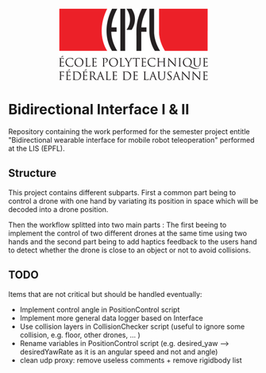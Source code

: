 <p align="center">
  <img src=https://github.com/AntoineWeber/Bidirectional_Interface/blob/master/readme_images/epfl_logo.png>
</p>

# Bidirectional Interface I & II
Repository containing the work performed for the semester project entitle "Bidirectional wearable interface for mobile robot teleoperation" performed at the LIS (EPFL).


## Structure
This project contains different subparts. First a common part being to control a drone with one hand by variating its position in space which will be decoded into a drone position.

Then the workflow splitted into two main parts : The first beeing to implement the control of two different drones at the same time using two hands and the second part being to add haptics feedback to the users hand to detect whether the drone is close to an object or not to avoid collisions.

## TODO

Items that are not critical but should be handled eventually:
* Implement control angle in PositionControl script
* Implement more general data logger based on Interface
* Use collision layers in CollisionChecker script (useful to ignore some collision, e.g. floor, other drones, ... )
* Rename variables in PositionControl script (e.g. desired_yaw --> desiredYawRate as it is an angular speed and not and angle)
* clean udp proxy: remove useless comments + remove rigidbody list

